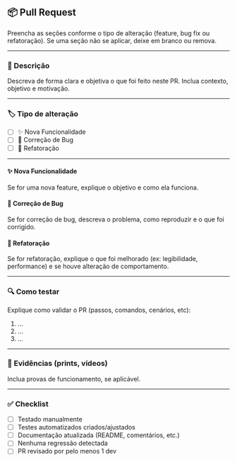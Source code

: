 ## 📦 Pull Request

Preencha as seções conforme o tipo de alteração (feature, bug fix ou refatoração). Se uma seção não se aplicar, deixe em branco ou remova.

---

### 📌 Descrição

Descreva de forma clara e objetiva o que foi feito neste PR. Inclua contexto, objetivo e motivação.

---

### 🏷️ Tipo de alteração

- [ ] ✨ Nova Funcionalidade
- [ ] 🐛 Correção de Bug
- [ ] 🔁 Refatoração

---

#### ✨ Nova Funcionalidade

Se for uma nova feature, explique o objetivo e como ela funciona.

#### 🐛 Correção de Bug

Se for correção de bug, descreva o problema, como reproduzir e o que foi corrigido.

#### 🔁 Refatoração

Se for refatoração, explique o que foi melhorado (ex: legibilidade, performance) e se houve alteração de comportamento.

---

### 🔍 Como testar

Explique como validar o PR (passos, comandos, cenários, etc):

1. ...
2. ...
3. ...

---

### 📸 Evidências (prints, vídeos)

Inclua provas de funcionamento, se aplicável.

---

### ✅ Checklist

- [ ] Testado manualmente
- [ ] Testes automatizados criados/ajustados
- [ ] Documentação atualizada (README, comentários, etc.)
- [ ] Nenhuma regressão detectada
- [ ] PR revisado por pelo menos 1 dev

